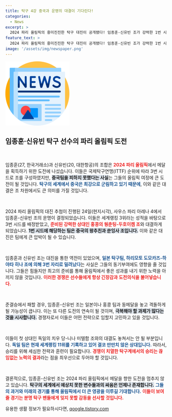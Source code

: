 ```yaml
---
title: 탁구 4강 중국과 운명의 대결이 기다린다!
categories:
  - News
excerpt: >
  2024 파리 올림픽의 흥미진진한 탁구 대진이 공개됐다! 임종훈-신유빈 조가 강력한 1번 시드 중국과의 맞대결을 피하지 못한 가운데, 이들이 메달을 향해 어떤 도전을 펼칠지 주목된다!
feature_text: >
  2024 파리 올림픽의 흥미진진한 탁구 대진이 공개됐다! 임종훈-신유빈 조가 강력한 1번 시드 중국과의 맞대결을 피하지 못한 가운데, 이들이 메달을 향해 어떤 도전을 펼칠지 주목된다!
image: '/assets/img/newspaper.png'
---
```


<p><img src="/assets/img/newspaper.png" alt="kimp 속보" /></p>

<h2 data-ke-size="size26">임종훈·신유빈 탁구 선수의 파리 올림픽 도전</h2>

<p data-ke-size="size16">&nbsp;</p>

<p>임종훈(27, 한국거래소)과 신유빈(20, 대한항공)의 조합은 <b><span style="color: #ee2323;">2024 파리 올림픽</span></b>에서 메달을 획득하기 위한 도전에 나섰습니다. 이들은 국제탁구연맹(ITTF) 순위에 따라 3번 시드로 조를 구성하였지만, <b><span style="background-color: #21538527;">중국팀을 피하지 못했다는 사실</span></b>는 그들의 올림픽 여정에 큰 도전이 될 것입니다. <b><span style="color: #1a5490;">탁구의 세계에서 중국은 최강으로 군림하고 있기 때문에</span></b>, 이와 같은 대결은 조 차원에서도 큰 의미를 가질 것입니다.</p>

<p data-ke-size="size16">&nbsp;</p>

<p>2024 파리 올림픽의 대진 추첨이 진행된 24일(현지시각), 사우스 파리 아레나 4에서 임종훈-신유빈 조의 운명이 결정되었습니다. 이들은 세계랭킹 3위라는 성적을 바탕으로 3번 시드를 배정받았고, <b><span style="color: #ee2323;">준비된 강력한 상대인 홍콩의 웡춘팅-두호이켐 조</span></b>와 대결하게 되었습니다. <b><span style="background-color: #21538527;">1번 시드에 해당하는 팀은 중국의 왕추친과 쑨잉사 조입니다.</span></b>  이와 같은 대진은 팀에게 큰 압박이 될 수 있습니다.</p>

<p data-ke-size="size16">&nbsp;</p>

<p>임종훈과 신유빈 조는 대진을 통한 역전이 있었으며, <b><span style="color: #1a5490;">일본 탁구팀, 하리모토 도모카즈-하야타 히나 조에 의해 3번 자리로 밀려났다</span></b>는 사실은 그들의 동기부여에도 영향을 줄 것입니다. 그들은 힘들지만 최고의 준비를 통해 올림픽에서 좋은 성과를 내기 위한 노력을 아끼지 않을 것입니다. <b><span style="color: #ee2323;">이러한 경쟁은 선수들에게 항상 긴장감과 도전의식을 불어넣습니다.</span></b></p>

<p data-ke-size="size16">&nbsp;</p>

<p>준결승에서 패할 경우, 임종훈-신유빈 조는 일본이나 홍콩 팀과 동메달을 놓고 격돌하게 될 가능성이 큽니다. 이는 또 다른 도전의 연속이 될 것이며, <b><span style="background-color: #21538527;">극복해야 할 과제가 많다는 것을 시사합니다.</span></b> 경쟁자로서 이들은 어떤 전략으로 임할지 고민하고 있을 것입니다.</p>

<p data-ke-size="size16">&nbsp;</p>

<p>이들이 첫 상대인 독일의 치우 당-니나 미텔함 조와의 대결도 놓쳐서는 안 될 부분입니다. <b><span style="color: #1a5490;">독일 팀은 현재 세계랭킹 11위를 기록하고 있어 결코 만만치 않은 상대입니다.</span></b> 따라서, 승리를 위해 세심한 전략과 훈련이 필요합니다. <b><span style="color: #ee2323;">경쟁이 치열한 탁구계에서의 승리는 끊임없는 노력의 결과</span></b>라는 점을 최우선으로 두어야 할 것입니다.</p>

<p data-ke-size="size16">&nbsp;</p>

<p>결론적으로, 임종훈-신유빈 조는 2024 파리 올림픽에서 메달을 향한 도전을 멈추지 않고 있습니다. <b><span style="background-color: #21538527;">탁구의 세계에서 예상치 못한 변수들과의 싸움은 언제나 존재합니다.</span></b> <b><span style="color: #1a5490;">그들의 과거와 미래의 경기를 통해 올림픽에서 더 큰 영광을 이루길 기대합니다.</span></b> <b><span style="color: #ee2323;">이들이 보여줄 경기는 분명 탁구 팬들에게 잊지 못할 감동을 선사할 것입니다.</span></b> </p>
유용한 생활 정보가 필요하시다면, <a href="https://qoogle.tistory.com" rel="dofollow">qoogle.tistory.com</a>


